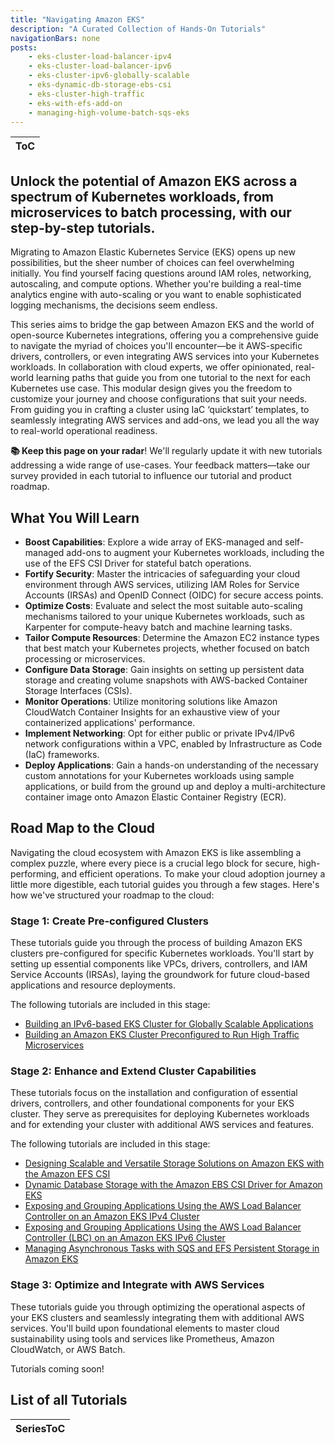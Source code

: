 ```yaml
---
title: "Navigating Amazon EKS"
description: "A Curated Collection of Hands-On Tutorials"
navigationBars: none
posts:
    - eks-cluster-load-balancer-ipv4
    - eks-cluster-load-balancer-ipv6
    - eks-cluster-ipv6-globally-scalable
    - eks-dynamic-db-storage-ebs-csi
    - eks-cluster-high-traffic
    - eks-with-efs-add-on
    - managing-high-volume-batch-sqs-eks
--- 
```

|ToC|
|---|

## Unlock the potential of Amazon EKS across a spectrum of Kubernetes workloads, from microservices to batch processing, with our step-by-step tutorials.

Migrating to Amazon Elastic Kubernetes Service (EKS) opens up new possibilities, but the sheer number of choices can feel overwhelming initially. You find yourself facing questions around IAM roles, networking, autoscaling, and compute options.  Whether you're building a real-time analytics engine with auto-scaling or you want to enable sophisticated logging mechanisms, the decisions seem endless.

This series aims to bridge the gap between Amazon EKS and the world of open-source Kubernetes integrations, offering you a comprehensive guide to navigate the myriad of choices you'll encounter—be it AWS-specific drivers, controllers, or even integrating AWS services into your Kubernetes workloads. In collaboration with cloud experts, we offer opinionated, real-world learning paths that guide you from one tutorial to the next for each Kubernetes use case. This modular design gives you the freedom to customize your journey and choose configurations that suit your needs. From guiding you in crafting a cluster using IaC ‘quickstart’ templates, to seamlessly integrating AWS services and add-ons, we lead you all the way to real-world operational readiness.

**📚 Keep this page on your radar**! We'll regularly update it with new tutorials addressing a wide range of use-cases. Your feedback matters—take our survey provided in each tutorial to influence our tutorial and product roadmap.

## **What You Will Learn**

* **Boost Capabilities**: Explore a wide array of EKS-managed and self-managed add-ons to augment your Kubernetes workloads, including the use of the EFS CSI Driver for stateful batch operations.
* **Fortify Security**: Master the intricacies of safeguarding your cloud environment through AWS services, utilizing IAM Roles for Service Accounts (IRSAs) and OpenID Connect (OIDC) for secure access points.
* **Optimize Costs**: Evaluate and select the most suitable auto-scaling mechanisms tailored to your unique Kubernetes workloads, such as Karpenter for compute-heavy batch and machine learning tasks.
* **Tailor Compute Resources**: Determine the Amazon EC2 instance types that best match your Kubernetes projects, whether focused on batch processing or microservices.
* **Configure Data Storage**: Gain insights on setting up persistent data storage and creating volume snapshots with AWS-backed Container Storage Interfaces (CSIs).
* **Monitor Operations**: Utilize monitoring solutions like Amazon CloudWatch Container Insights for an exhaustive view of your containerized applications' performance.
* **Implement Networking**: Opt for either public or private IPv4/IPv6 network configurations within a VPC, enabled by Infrastructure as Code (IaC) frameworks.
* **Deploy Applications**: Gain a hands-on understanding of the necessary custom annotations for your Kubernetes workloads using sample applications, or build from the ground up and deploy a multi-architecture container image onto Amazon Elastic Container Registry (ECR).

## **Road Map to the Cloud**

Navigating the cloud ecosystem with Amazon EKS is like assembling a complex puzzle, where every piece is a crucial lego block for secure, high-performing, and efficient operations. To make your cloud adoption journey a little more digestible, each tutorial guides you through a few stages. Here's how we've structured your roadmap to the cloud:

### Stage 1: Create Pre-configured Clusters

These tutorials guide you through the process of building Amazon EKS clusters pre-configured for specific Kubernetes workloads. You'll start by setting up essential components like VPCs, drivers, controllers, and IAM Service Accounts (IRSAs), laying the groundwork for future cloud-based applications and resource deployments.

The following tutorials are included in this stage:

* [Building an IPv6-based EKS Cluster for Globally Scalable Applications](/tutorials/navigating-amazon-eks/eks-cluster-ipv6-globally-scalable)
* [Building an Amazon EKS Cluster Preconfigured to Run High Traffic Microservices](/tutorials/navigating-amazon-eks/eks-cluster-high-traffic)

### Stage 2: Enhance and Extend Cluster Capabilities

These tutorials focus on the installation and configuration of essential drivers, controllers, and other foundational components for your EKS cluster. They serve as prerequisites for deploying Kubernetes workloads and for extending your cluster with additional AWS services and features.

The following tutorials are included in this stage:

* [Designing Scalable and Versatile Storage Solutions on Amazon EKS with the Amazon EFS CSI](/tutorials/navigating-amazon-eks/eks-with-efs-add-on/)
* [Dynamic Database Storage with the Amazon EBS CSI Driver for Amazon EKS](/tutorials/navigating-amazon-eks/eks-dynamic-db-storage-ebs-csi)
* [Exposing and Grouping Applications Using the AWS Load Balancer Controller on an Amazon EKS IPv4 Cluster](/tutorials/navigating-amazon-eks/eks-cluster-load-balancer-ipv4)
* [Exposing and Grouping Applications Using the AWS Load Balancer Controller (LBC) on an Amazon EKS IPv6 Cluster](/tutorials/navigating-amazon-eks/eks-cluster-load-balancer-ipv6)
* [Managing Asynchronous Tasks with SQS and EFS Persistent Storage in Amazon EKS](/tutorials/navigating-amazon-eks/managing-high-volume-batch-sqs-eks)

### Stage 3: Optimize and Integrate with AWS Services

These tutorials guide you through optimizing the operational aspects of your EKS clusters and seamlessly integrating them with additional AWS services. You'll build upon foundational elements to master cloud sustainability using tools and services like Prometheus, Amazon CloudWatch, or AWS Batch.

Tutorials coming soon!

## List of all Tutorials

|SeriesToC|
|---------|
